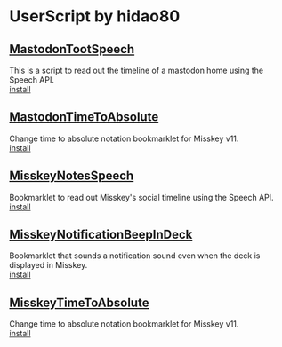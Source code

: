 # UserScript by hidao80

## [MastodonTootSpeech](./MastodonTootSpeech/README.md)  
This is a script to read out the timeline of a mastodon home using the Speech API.  
[install](https://github.com/hidao80/UserScript/raw/main/MastodonTootSpeech/MastodonTootSpeech.user.js)

## [MastodonTimeToAbsolute](./MastodonTimeToAbsolute/README.md)  
Change time to absolute notation bookmarklet for Misskey v11.  
[install](https://github.com/hidao80/UserScript/raw/main/MastodonTimeToAbsolute/MastodonTimeToAbsolute.user.js)

## [MisskeyNotesSpeech](./MisskeyNotesSpeech/README.md)  
Bookmarklet to read out Misskey's social timeline using the Speech API.  
[install](https://github.com/hidao80/UserScript/raw/main/MisskeyNotesSpeech/MisskeyNotesSpeech.user.js)

## [MisskeyNotificationBeepInDeck](./MisskeyNotificationBeepInDeck/README.md)  
Bookmarklet that sounds a notification sound even when the deck is displayed in Misskey.  
[install](https://github.com/hidao80/UserScript/raw/main/MisskeyNotificationBeepInDeck/MisskeyNotificationBeepInDeck.user.js)

## [MisskeyTimeToAbsolute](./MisskeyTimeToAbsolute/README.md)  
Change time to absolute notation bookmarklet for Misskey v11.  
[install](https://github.com/hidao80/UserScript/raw/main/MisskeyTimeToAbsolute/MisskeyTimeToAbsolute.user.js)
